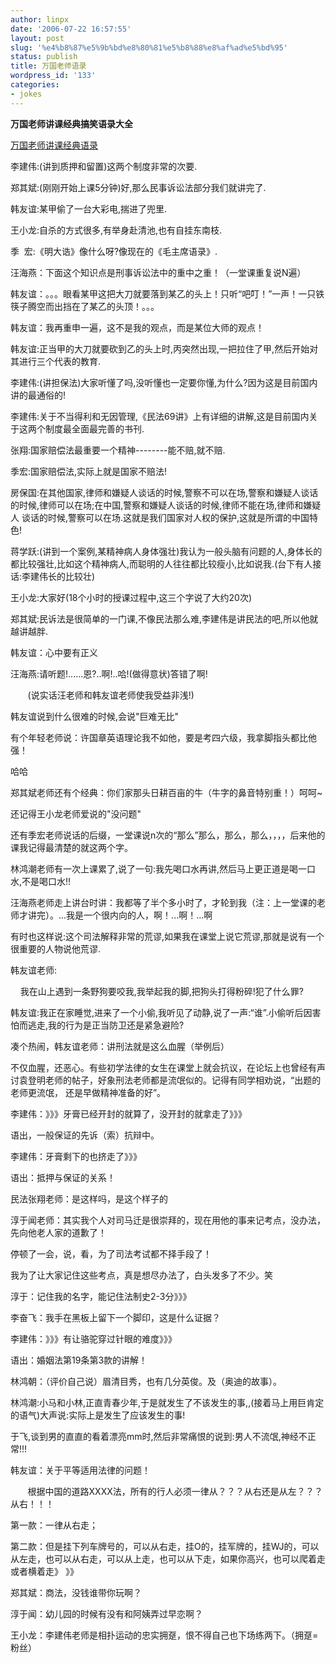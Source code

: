 ```yaml
---
author: linpx
date: '2006-07-22 16:57:55'
layout: post
slug: '%e4%b8%87%e5%9b%bd%e8%80%81%e5%b8%88%e8%af%ad%e5%bd%95'
status: publish
title: 万国老师语录
wordpress_id: '133'
categories:
- jokes
---
```


**万国老师讲课经典搞笑语录大全**

[万国老师讲课经典语录](http://blog.esnai.com/truejane/archive/2005/08/17/29964.html)

李建伟:(讲到质押和留置)这两个制度非常的次要.

郑其斌:(刚刚开始上课5分钟)好,那么民事诉讼法部分我们就讲完了.

韩友谊:某甲偷了一台大彩电,揣进了兜里.

王小龙:自杀的方式很多,有举身赴清池,也有自挂东南枝.

季  宏:《明大诰》像什么呀?像现在的《毛主席语录》.

汪海燕：下面这个知识点是刑事诉讼法中的重中之重！（一堂课重复说N遍）

韩友谊：。。。眼看某甲这把大刀就要落到某乙的头上！只听“吧叮！”一声！一只铁筷子腾空而出挡在了某乙的头顶！。。。

韩友谊：我再重申一遍，这不是我的观点，而是某位大师的观点！

韩友谊:正当甲的大刀就要砍到乙的头上时,丙突然出现,一把拉住了甲,然后开始对其进行三个代表的教育.

李建伟:(讲担保法)大家听懂了吗,没听懂也一定要你懂,为什么?因为这是目前国内讲的最通俗的!

李建伟:关于不当得利和无因管理,《民法69讲》上有详细的讲解,这是目前国内关于这两个制度最全面最完善的书刊.

张翔:国家赔偿法最重要一个精神--------能不赔,就不赔.

季宏:国家赔偿法,实际上就是国家不赔法!

房保国:在其他国家,律师和嫌疑人谈话的时候,警察不可以在场,警察和嫌疑人谈话的时候,律师可以在场;在中国,警察和嫌疑人谈话的时候,律师不能在场,律师和嫌疑人
谈话的时候,警察可以在场.这就是我们国家对人权的保护,这就是所谓的中国特色!

蒋学跃:(讲到一个案例,某精神病人身体强壮)我认为一般头脑有问题的人,身体长的都比较强壮,比如这个精神病人,而聪明的人往往都比较瘦小,比如说我.(台下有人接
话:李建伟长的比较壮)

王小龙:大家好(18个小时的授课过程中,这三个字说了大约20次)

郑其斌:民诉法是很简单的一门课,不像民法那么难,李建伟是讲民法的吧,所以他就越讲越胖.

韩友谊：心中要有正义

汪海燕:请听题!......恩?..啊!..哈!(做得意状)答错了啊!

       (说实话汪老师和韩友谊老师使我受益非浅!)

韩友谊说到什么很难的时候,会说"巨难无比"

有个年轻老师说：许国章英语理论我不如他，要是考四六级，我拿脚指头都比他强！

哈哈

郑其斌老师还有个经典：你们家那头日耕百亩的牛（牛字的鼻音特别重！）呵呵~

还记得王小龙老师爱说的"没问题"

还有季宏老师说话的后缀，一堂课说n次的“那么”那么，那么，那么，，，，后来他的课我记得最清楚的就这两个字。

林鸿潮老师有一次上课累了,说了一句:我先喝口水再讲,然后马上更正道是喝一口水,不是喝口水!!

汪海燕老师走上讲台时讲：我都等了半个多小时了，才轮到我（注：上一堂课的老师才讲完）。...我是一个很内向的人，啊！...啊！...啊

有时也这样说:这个司法解释非常的荒谬,如果我在课堂上说它荒谬,那就是说有一个很重要的人物说他荒谬.

韩友谊老师:

    我在山上遇到一条野狗要咬我,我举起我的脚,把狗头打得粉碎!犯了什么罪?

韩友谊:我正在家睡觉,进来了一个小偷,我听见了动静,说了一声:“谁”.小偷听后因害怕而逃走,我的行为是正当防卫还是紧急避险?

凑个热闹，韩友谊老师：讲刑法就是这么血腥（举例后）

不仅血腥，还恶心。有些初学法律的女生在课堂上就会抗议，在论坛上也曾经有声讨袁登明老师的帖子，好象刑法老师都是流氓似的。记得有同学相劝说，“出题的老师更流氓，
还是早做精神准备的好”。

李建伟：》》》牙膏已经开封的就算了，没开封的就拿走了》》》

语出，一般保证的先诉（索）抗辩中。

李建伟：牙膏剩下的也挤走了》》》

语出：抵押与保证的关系！

民法张翔老师：是这样吗，是这个样子的

淳于闻老师：其实我个人对司马迁是很崇拜的，现在用他的事来记考点，没办法，先向他老人家的道歉了！

停顿了一会，说，看，为了司法考试都不择手段了！

我为了让大家记住这些考点，真是想尽办法了，白头发多了不少。笑

淳于：记住我的名字，能记住法制史2-3分》》》

李奋飞：我手在黑板上留下一个脚印，这是什么证据？

李建伟：》》》有让骆驼穿过针眼的难度》》》

语出：婚姻法第19条第3款的讲解！

林鸿朝：（评价自己说）眉清目秀，也有几分英俊。及（奥迪的故事）。

林鸿潮:小马和小林,正直青春少年,于是就发生了不该发生的事,,(接着马上用巨肯定的语气)大声说:实际上是发生了应该发生的事!

于飞,谈到男的直直的看着漂亮mm时,然后非常痛恨的说到:男人不流氓,神经不正常!!!

韩友谊：关于平等适用法律的问题！

       根据中国的道路XXXX法，所有的行人必须一律从？？？从右还是从左？？？从右！！！

第一款：一律从右走；

第二款：但是挂下列车牌号的，可以从右走，挂O的，挂军牌的，挂WJ的，可以从左走，也可以从右走，可以从上走，也可以从下走，如果你高兴，也可以爬着走或者横着走》
》》

郑其斌：商法，没钱谁带你玩啊？

淳于闻：幼儿园的时候有没有和阿姨弄过早恋啊？

王小龙：李建伟老师是相扑运动的忠实拥趸，恨不得自己也下场练两下。（拥趸=粉丝）

